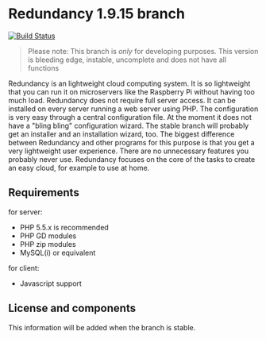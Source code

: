 Redundancy  1.9.15 branch
=================================
[![Build Status](https://travis-ci.org/squarerootfury/redundancy.svg?branch=Lenticularis)](https://travis-ci.org/squarerootfury/redundancy)

> Please note: This branch is _only_ for developing purposes. This version is bleeding edge, instable, uncomplete and does not have all functions

Redundancy is an lightweight cloud computing system. It is so lightweight that you can run it on microservers like the Raspberry Pi without having too much load.
Redundancy does not require full server access. It can be installed on every server running a web server using PHP. The configuration is very easy through a central configuration file. At the moment it does not have a "bling bling" configuration wizard. The stable branch will probably get an installer and an installation wizard, too. The biggest difference between Redundancy and other programs for this purpose is that you get a very lightweight user
experience. There are no unnecessary features you probably never use. Redundancy focuses on the core of the tasks to create an easy cloud, for example to use at home.

Requirements
------------

for server:
- PHP 5.5.x is recommended
- PHP GD modules
- PHP zip modules
- MySQL(i) or equivalent

for client:
- Javascript support

License and components
----------------------

This information will be added when the branch is stable.
